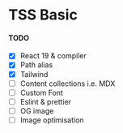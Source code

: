 # TSS Basic

#### TODO

- [x] React 19 & compiler
- [x] Path alias
- [x] Tailwind
- [ ] Content collections i.e. MDX
- [ ] Custom Font
- [ ] Eslint & prettier
- [ ] OG image
- [ ] Image optimisation
